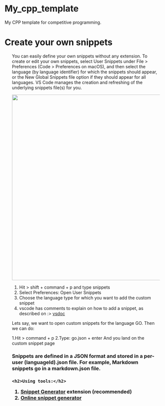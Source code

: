 # My_cpp_template
My CPP template for competitive programming.

<h1>Create your own snippets</h1>
<ol>
<p>You can easily define your own snippets without any extension. To create or edit your own snippets, select User Snippets under File > Preferences (Code > Preferences on macOS), and then select the language (by language identifier) for which the snippets should appear, or the New Global Snippets file option if they should appear for all languages. VS Code manages the creation and refreshing of the underlying snippets file(s) for you.</p>
<img src="https://code.visualstudio.com/assets/docs/editor/userdefinedsnippets/snippet-dropdown.png" width="1000" height="600">
<ol>
  <li>Hit > shift + command + p and type snippets</li>
  <li>Select Preferences: Open User Snippets</li>
  <li>Choose the language type for which you want to add the custom snippet</li>
  <li>vscode has comments to explain on how to add a snippet, as described on :> <a href="https://code.visualstudio.com/docs/editor/userdefinedsnippets">vsdoc</a></li>
  </ol>
  
Lets say, we want to open custom snippets for the language GO. Then we can do:

1.Hit > command + p
2.Type: go.json + enter And you land on the custom snippet page
  
  
  <h3>Snippets are defined in a JSON format and stored in a per-user (languageId).json file. For example, Markdown snippets go in a markdown.json file.<h3>

    <h2>Using tools:</h2>

<ol>
  <li><a href="https://marketplace.visualstudio.com/items?itemName=wenfangdu.snippet-generator">Snippet Generator</a> extension (recommended)</li>
  <li><a href="https://snippet-generator.app/">Online snippet generator</a></li>
